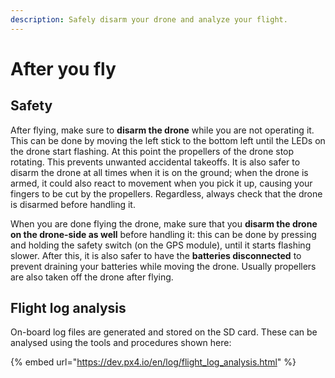 ```yaml
---
description: Safely disarm your drone and analyze your flight.
---
```


# After you fly

## Safety <a href="#safety" id="safety"></a>

After flying, make sure to **disarm the drone** while you are not operating it. This can be done by moving the left stick to the bottom left until the LEDs on the drone start flashing. At this point the propellers of the drone stop rotating. This prevents unwanted accidental takeoffs. It is also safer to disarm the drone at all times when it is on the ground; when the drone is armed, it could also react to movement when you pick it up, causing your fingers to be cut by the propellers. Regardless, always check that the drone is disarmed before handling it.

When you are done flying the drone, make sure that you **disarm the drone on the drone-side as well** before handling it: this can be done by pressing and holding the safety switch (on the GPS module), until it starts flashing slower. After this, it is also safer to have the **batteries disconnected** to prevent draining your batteries while moving the drone. Usually propellers are also taken off the drone after flying.

## Flight log analysis <a href="#flight-log-analysis" id="flight-log-analysis"></a>

On-board log files are generated and stored on the SD card. These can be analysed using the tools and procedures shown here:

{% embed url="https://dev.px4.io/en/log/flight_log_analysis.html" %}
